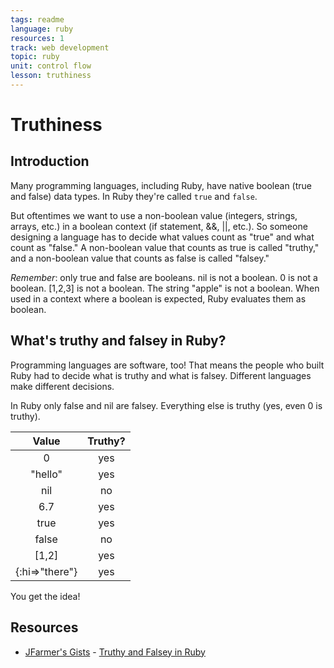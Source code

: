 ```yaml
---
tags: readme
language: ruby
resources: 1
track: web development
topic: ruby
unit: control flow
lesson: truthiness
---
```


# Truthiness

## Introduction

Many programming languages, including Ruby, have native boolean (true and false) data types.  In Ruby they're called `true` and `false`. 

But oftentimes we want to use a non-boolean value (integers, strings, arrays, etc.) in a boolean context (if statement, &&, ||, etc.).  So someone designing a language has to decide what values count as "true" and what count as "false."  A non-boolean value that counts as true is called "truthy," and a non-boolean value that counts as false is called "falsey."

*Remember*: only true and false are booleans.  nil is not a boolean.  0 is not a boolean.  [1,2,3] is not a boolean.  The string "apple" is not a boolean.  When used in a context where a boolean is expected, Ruby evaluates them as boolean.

## What's truthy and falsey in Ruby?
Programming languages are software, too! That means the people who built Ruby had to decide what is truthy and what is falsey. Different languages make different decisions.

In Ruby only false and nil are falsey.  Everything else is truthy (yes, even 0 is truthy).

| Value        | Truthy? |
|:------------:|:-------:|
|0             | yes     |
|"hello"       | yes     |
|nil           | no      |
|6.7           | yes     |
|true          | yes     |
|false         | no      |
|[1,2]         | yes     |
|{:hi=>"there"}| yes     |

You get the idea!

## Resources
* [JFarmer's Gists](https://gist.github.com/jfarmer/) - [Truthy and Falsey in Ruby](https://gist.github.com/jfarmer/2647362)
